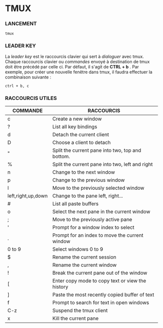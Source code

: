 # TMUX


### LANCEMENT

    tmux


### LEADER KEY

La *leader key* est le raccourcis clavier qui sert à *dialoguer* avec tmux.
Chaque raccourcis clavier ou *commandes* envoyé à destination de tmux doit être précédé par celle ci. Par défaut, il s'agit de **CTRL + b** .
Par exemple, pour créer une nouvelle fenêtre dans tmux, il faudra effectuer la combinaison suivante :

    ctrl + b, c



### RACCOURCIS UTILES


| COMMANDE | RACCOURCIS
| -------- | --------
| c        | Create a new window
| ?        | List all key bindings
| d        | Detach the current client
| D        | Choose a client to detach
| "        | Split the current pane into two, top and bottom.
| %        | Split the current pane into two, left and right
| n        | Change to the next window
| p        | Change to the previous window
| l        | Move to the previously selected window
| left,right,up,down    | Change to the pane left, right...
| #        | List all paste buffers
| o        | Select the next pane in the current window
| ;        | Move to the previously active pane
| '        | Prompt for a window index to select
| .        | Prompt for an index to move the current window
| 0 to 9   | Select windows 0 to 9
| $        | Rename the current session
| ,        | Rename the current window
| !        | Break the current pane out of the window
| [        | Enter copy mode to copy text or view the history
| ]        | Paste the most recently copied buffer of text
| f        | Prompt to search for text in open windows
| C-z      | Suspend the tmux client
| x        | Kill the current pane


